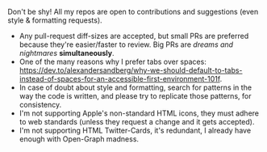 Don't be shy! All my repos are open to contributions and suggestions (even style & formatting requests).

- Any pull-request diff-sizes are accepted, but small PRs are preferred because they're easier/faster to review. Big PRs are *dreams and nightmares* **simultaneously**.
- One of the many reasons why I prefer tabs over spaces: https://dev.to/alexandersandberg/why-we-should-default-to-tabs-instead-of-spaces-for-an-accessible-first-environment-101f.
- In case of doubt about style and formatting, search for patterns in the way the code is written, and please try to replicate those patterns, for consistency.
- I'm not supporting Apple's non-standard HTML icons, they must adhere to web standards (unless they request a change and it gets accepted).
- I'm not supporting HTML Twitter-Cards, it's redundant, I already have enough with Open-Graph madness.

